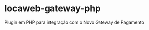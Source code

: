 locaweb-gateway-php
===================

Plugin em PHP para integração com o Novo Gateway de Pagamento